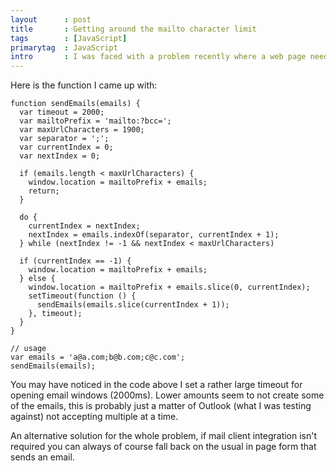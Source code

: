 ```yaml
---
layout      : post
title       : Getting around the mailto character limit
tags        : [JavaScript]
primarytag  : JavaScript
intro       : I was faced with a problem recently where a web page needed to create an email with the user's email client. This is normally trivial, simply redirect the user to <code>mailto:&lt;emails&gt;</code>. The issues was that the <a href="http://stackoverflow.com/questions/417142/what-is-the-maximum-length-of-a-url">maximum length of a URL</a> across different platforms is approximately 2000 characters, and the amount of emails required far exceeded that in some cases. So a solution would need to make multiple mailto requests.
---
```


Here is the function I came up with:

<!--prettify lang=js-->
    function sendEmails(emails) {
      var timeout = 2000;
      var mailtoPrefix = 'mailto:?bcc=';
      var maxUrlCharacters = 1900;
      var separator = ';';
      var currentIndex = 0;
      var nextIndex = 0;

      if (emails.length < maxUrlCharacters) {
        window.location = mailtoPrefix + emails;
        return;
      }

      do {
        currentIndex = nextIndex;
        nextIndex = emails.indexOf(separator, currentIndex + 1);
      } while (nextIndex != -1 && nextIndex < maxUrlCharacters)

      if (currentIndex == -1) {
        window.location = mailtoPrefix + emails;
      } else {
        window.location = mailtoPrefix + emails.slice(0, currentIndex);
        setTimeout(function () {
          sendEmails(emails.slice(currentIndex + 1));
        }, timeout);
      }
    }

<!--prettify lang=js-->
    // usage
    var emails = 'a@a.com;b@b.com;c@c.com';
    sendEmails(emails);

You may have noticed in the code above I set a rather large timeout for opening email windows (2000ms). Lower amounts seem to not create some of the emails, this is probably just a matter of Outlook (what I was testing against) not accepting multiple at a time.

An alternative solution for the whole problem, if mail client integration isn't required you can always of course fall back on the usual in page form that sends an email.
